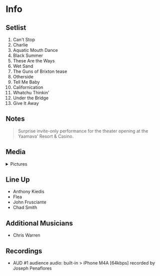 # Info

## Setlist

1. Can't Stop
2. Charlie
3. Aquatic Mouth Dance
4. Black Summer
5. These Are the Ways
6. Wet Sand
7. The Guns of Brixton tease
8. Otherside
9. Tell Me Baby
10. Californication
11. Whatchu Thinkin'
12. Under the Bridge
13. Give It Away

## Notes

> Surprise invite-only performance for the theater opening at the Yaamava' Resort & Casino.

## Media 

<details>
  <summary>Pictures</summary>
  <!--<img alt="Setlist" title="Setlist" src="_.jpg" height="200" />-->
</details>

## Line Up

* Anthony Kiedis
* Flea
* John Frusciante
* Chad Smith

## Additional Musicians

* Chris Warren

## Recordings

* AUD #1 audience audio: built-in > iPhone M4A [64kbps] recorded by Joseph Penaflores